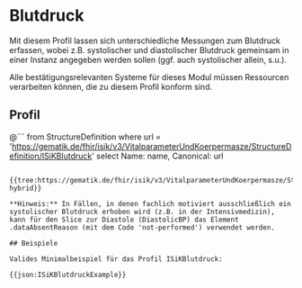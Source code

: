 # Blutdruck

Mit diesem Profil lassen sich unterschiedliche Messungen zum Blutdruck erfassen, wobei z.B. systolischer und diastolischer Blutdruck gemeinsam in einer Instanz angegeben werden sollen (ggf. auch systolischer allein, s.u.).

Alle bestätigungsrelevanten Systeme für dieses Modul müssen Ressourcen verarbeiten können, die zu diesem Profil konform sind.

## Profil

@```
from StructureDefinition where url = 'https://gematik.de/fhir/isik/v3/VitalparameterUndKoerpermasze/StructureDefinition/ISiKBlutdruck' select Name: name, Canonical: url
```

{{tree:https://gematik.de/fhir/isik/v3/VitalparameterUndKoerpermasze/StructureDefinition/ISiKBlutdruck, hybrid}}

**Hinweis:** In Fällen, in denen fachlich motiviert ausschließlich ein systolischer Blutdruck erhoben wird (z.B. in der Intensivmedizin), kann für den Slice zur Diastole (DiastolicBP) das Element .dataAbsentReason (mit dem Code 'not-performed') verwendet werden.

## Beispiele

Valides Minimalbeispiel für das Profil ISiKBlutdruck:

{{json:ISiKBlutdruckExample}}